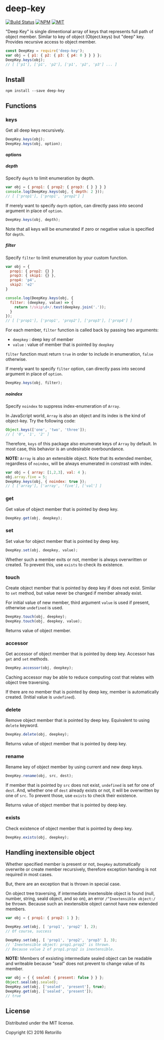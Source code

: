# deep-key

[![Build Status](https://travis-ci.org/retorillo/deep-key.svg?branch=master)](https://travis-ci.org/retorillo/deep-key)
[![NPM](https://img.shields.io/npm/v/deep-key.svg)](https://www.npmjs.com/package/deep-key)
[![MIT](https://img.shields.io/badge/license-MIT-blue.svg)](https://opensource.org/licenses/MIT)

"Deep Key" is single dimentional array of keys that represents full path of
object member. Similar to key of object (Object.keys) but "deep" key. Provides
recursive access to object member.

```javascript
const DeepKey = require('deep-key');
var obj = { p1: { p2: { p3: { p4: 0 } } } };
DeepKey.keys(obj);
// [ ['p1'], ['p1', 'p2'], ['p1', 'p2', 'p3'] ... ]
```

## Install

```
npm install --save deep-key
```

## Functions

### keys

Get all deep keys recursively.

```javascript
DeepKey.keys(obj);
DeepKey.keys(obj, option); 
```

#### options

##### depth

Specify `depth` to limit enumeration by depth.

```javascript
var obj = { prop1: { prop2: { prop3: { } } } }
console.log(DeepKey.keys(obj, { depth: 2 }));
// [ ['prop1'], ['prop1', 'prop2'] ]
```

If merely want to specify `depth` option, can directly pass into second argument
in place of `option`.

```javascript
DeepKey.keys(obj, depth);
```

Note that all keys will be enumerated if zero or negative value is specified for
`depth`.

##### filter

Specify `filter` to limit enumeration by your custom function.

```javascript
var obj = {
  prop1: { prop2: {} }
  prop3: { skip1: {} }, 
  prop4: 'p4', 
  skip2: 'e2' 
}

console.log(DeepKey.keys(obj, {
  filter: (deepkey, value) => { 
    return !/skip\d+/.test(deepkey.join('.'));
  }
});
// [ ['prop1'], ['prop1', 'prop2'], ['prop3'], ['prop4'] ]
```

For each member, `filter` function is called back by passing two arguments:

- `deepkey` : deep key of member
- `value` : value of member that is pointed by `deepkey`

`filter` function must return `true` in order to include in enumeration,
`false` otherwise.

If merely want to specify `filter` option, can directly pass into second
argument in place of `option`.

```javascript
DeepKey.keys(obj, filter);
```

##### noindex

Specify `noindex` to suppress index-enumeration of `Array`.

In JavaScript world, `Array` is also an object and its index is the kind of
object-key. Try the following code:

```javascript
Object.keys(['one', 'two', 'three']);
// [ '0', '1', '2' ]
```

Therefore, `keys` of this package also enumerate keys of `Array` by default.
In most case, this behavior is an undesirable overboundance.

**NOTE:** `Array` is also an extensible object. Note that its extended member,
regardless of `noindex`, will be always enumerated in constrast with index.

```javascript
var obj = { array: [1,2,3], val: 4 };
obj.array.five = 5;
DeepKey.keys(obj, { noindex: true });
// [ ['array'], ['array', 'five'], ['val'] ]
```

### get

Get value of object member that is pointed by deep key.

```javascript
DeepKey.get(obj, deepkey);
```

### set

Set value for object member that is pointed by deep key.

```javascript
DeepKey.set(obj, deepkey, value);
```

Whether such a member exits or not, member is always overwritten or created. To
prevent this, use `exists` to check its existence.

### touch

Create object member that is pointed by deep key if does not exist. Similar to
`set` method, but value never be changed if member already exist.

For initial value of new member, third argument `value` is used if present,
otherwise `undefined` is used.

```javascript
DeepKey.touch(obj, deepkey);
DeepKey.touch(obj, deepkey, value);
```

Returns value of object member.

### accessor

Get accessor of object member that is pointed by deep key.
Accessor has `get` and `set` methods.

```javascript
DeepKey.accessor(obj, deepkey);
```

Caching accessor may be able to reduce computing cost that relates with object
tree traversing.

If there are no member that is pointed by deep key, member is automatically
created. (Initial value is `undefined`).


### delete

Remove object member that is pointed by deep key.
Equivalent to using `delete` keyword.

```javascript
DeepKey.delete(obj, deepkey);
```

Returns value of object member that is pointed by deep key.

### rename

Rename key of object member by using current and new deep keys.

```javascript
DeepKey.rename(obj, src, dest);
```

If member that is pointed by `src` does not exist, `undefined` is set for one of
`dest`. And, whether one of `dest` already exists or not, it will be overwritten
by one of `src`. To prevent those, use `exists` to check their existence.

Returns value of object member that is pointed by deep key.

### exists

Check existence of object member that is pointed by deep key.

```javascript
DeepKey.exists(obj, deepkey);
```

## Handling inextensible object

Whether specified member is present or not, `DeepKey` automatically overwrite
or create member recursively, therefore exception handing is not required in
most cases.

But, there are an exception that is thrown in special case.

On object tree traversing, if intermediate inextensible object is found (null,
number, string, seald object, and so on), an error `/^Inextensible object:/` be
thrown. Because such an inextensible object cannot have new extended members.

```javascript
var obj = { prop1: { prop2: 1 } };

DeepKey.set(obj, [ 'prop1', 'prop2' ], 2);
// Of course, success

DeepKey.set(obj, [ 'prop1', 'prop2', 'prop3' ], 3);
// 'Inextensible object: prop1.prop2' is thrown.
// Because value 2 of prop1.prop2 is inextensible.
```

**NOTE:** Members of exsisting intermediate sealed object can be readable and
writeable because "seal" does not prevent to change value of its member.

```javascript
var obj = { { sealed: { present: false } } };
Object.seal(obj.sealed);
DeepKey.set(obj, ['sealed', 'present'], true);
DeepKey.get(obj, ['sealed', 'present']);
// true
```

## License

Distributed under the MIT license.

Copyright (C) 2016 Retorillo
